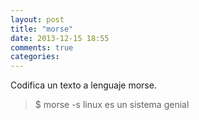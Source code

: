 ```yaml
---
layout: post
title: "morse"
date: 2013-12-15 18:55
comments: true
categories: 
---
```

Codifica un texto a lenguaje morse.

>$ morse -s linux es un sistema genial

